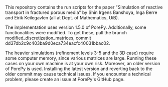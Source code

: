 This repository contains the run scripts for the paper "Simulation of reactive transport in fractured porous media" by Shin Irgens Banshoya, Inga Berre and Eirik Keilegavlen (all at Dept. of Mathematics, UiB).

The implementation uses version 1.5.0 of PorePy. Additionally, some functionalities were modified. To get these, pull the branch modified_discretization_matrices, commit dd37db2c9c403ba9d0eca734eacfc40031bbac02. 

The heavier simulations (refinement levels 3-5 and the 3D case) require some computer memory, since various matrices are large. Running these cases on your own machine is at your own risk. Moreover, an older version of PorePy is used. Installing the latest version and reverting back to the older commit may cause technical issues. If you encounter a technical problem, please create an issue at PorePy's GitHub page. 
